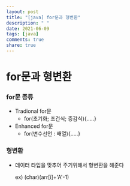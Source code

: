 ```yaml
---
layout: post
title: "[java] for문과 형변환"
description: " "
date: 2021-06-09
tags: [java]
comments: true
share: true
---
```


# for문과 형변환

### for문 종류

* Tradional for문
  * for(초기화; 조건식; 증감식){.....}
* Enhanced for문
  * for(변수선언 : 배열){.....}

### 형변환 

* 데이터 타입을 맞추어 주기위해서 형변환을 해준다

  ex) (char)(arr[i]+'A'-1)